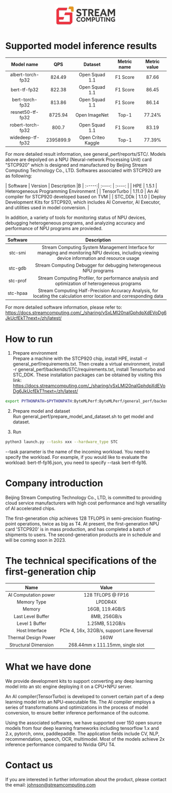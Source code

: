 <div align="center">
  <img src="STC.jpg">
</div>


# Supported model inference results
| Model name | QPS | Dataset | Metric name | Metric value |
| :-----:| :----: | :----: | :----: | :----: |
| albert-torch-fp32 | 824.49 | Open Squad 1.1 | F1 Score | 87.66 |
| bert-tf-fp32 | 822.38 | Open Squad 1.1 | F1 Score | 86.45 |
| bert-torch-fp32 | 813.86 | Open Squad 1.1 | F1 Score | 86.14 |
| resnet50-tf-fp32 | 8725.94 | Open ImageNet | Top-1 | 77.24% |
| robert-torch-fp32 | 800.7 | Open Squad 1.1 | F1 Score | 83.19 |
| widedeep-tf-fp32 | 2395899.9 | Open Criteo Kaggle | Top-1 | 77.39% |


For more detailed result information, see general_perf/reports/STC/. Models above are depolyed on a NPU (Neural-network Processing Unit) card "STCP920" which is designed and manufactured by Beijing Stream Computing Technology Co., LTD. Softwares associated with STCP920 are as following: 

| Software | Version | Description |B
| :-----:| :----: | :----: |
| HPE | 1.5.1 | Heterogeneous Programming Environment |
| TensorTurbo | 1.11.0 | An AI compiler for STCP920 developed based on TVM |
| STC_DDk | 1.1.0 | Deploy Development Kits for STCP920, which includes AI Convertor, AI Executor, and utilities used in model conversion. |


In addition, a variety of tools for monitoring status of NPU devices, debugging heterogeneous programs, and analyzing accuracy and performance of NPU programs are provieded.

| Software  | Description |
| :-----:| :----: |
| stc-smi | Stream Computing System Management Interface for managing and monitoring NPU devices, including viewing device information and resource usage |
| stc-gdb | Stream Computing Debugger for debugging heterogeneous NPU programs  |
| stc-prof | Stream Computing Profiler, for performance analysis and optimization of heterogeneous programs  |
| stc-hpaa | Stream Computing Half-Precision Accuracy Analysis, for locating the calculation error location and corresponding data  |


For more detailed software information, please refer to: https://docs.streamcomputing.com/_/sharing/vSxLMI20nalGphdpXdEVoDg6JkUcfEkT?next=/zh/latest/

# How to run
1. Prepare environment  
Prepare a machine with the STCP920 chip, install HPE, install -r general_perf/requirements.txt. Then create a virtual environment, install -r general_perf/backends/STC/requirements.txt, install Tensorturbo and STC_DDK. These installation packages can be obtained by visiting this link: https://docs.streamcomputing.com/_/sharing/vSxLMI20nalGphdpXdEVoDg6JkUcfEkT?next=/zh/latest/

```bash
export PYTHONPATH=$PYTHONPATH:ByteMLPerf:ByteMLPerf/general_perf/backends/STC
```

2. Prepare model and dataset  
Run general_perf/prepare_model_and_dataset.sh to get model and dataset.

3. Run 
```bash
python3 launch.py --tasks xxx --hardware_type STC  
```
--task parameter is the name of the incoming workload. You need to specify the workload. For example, if you would like to evaluate the workload: bert-tf-fp16.json, you need to specify --task bert-tf-fp16.


# Company introduction
Beijing Stream Computing Technology Co., LTD, is committed to providing cloud service manufacturers with high cost performance and high versatility of AI accelerated chips.

The first-generation chip achieves 128 TFLOPS in semi-precision floating-point operations, twice as big as T4. At present, the first-generation NPU card 'STCP920' is in mass production, and has completed a batch of shipments to users. The second-generation products are in schedule and will be coming soon in 2023.

# The technical specifications of the first-generation chip
| Name  | Value |
| :-----:| :----: |
| AI Computation power | 128 TFLOPS @ FP16 |
| Memory Type | LPDDR4X |
| Memory | 16GB, 119.4GB/S |
| Last Level Buffer | 8MB, 256GB/s |
| Level 1 Buffer | 1.25MB, 512GB/s |
| Host Interface | PCIe 4, 16x, 32GB/s, support Lane Reversal |
| Thermal Design Power | 160W |
| Structural Dimension | 268.44mm x 111.15mm, single slot |

# What we have done
We provide development kits to support converting any deep learning model into an stc engine deploying it on a CPU+NPU server.

An AI compiler(TensorTurbo) is developed to convert certain part of a deep learning model into an NPU-executable file. The AI compiler employs a series of transformations and optimizations in the process of model conversion, to ensure better inference performance of the outcome.

Using the associated softwares, we have supported over 150 open source models from four deep learning frameworks including tensorflow 1.x and 2.x, pytorch, onnx, paddlepaddle. The application fields include CV, NLP, recommendation, speech, OCR, multimodel. Most of the models achieve 2x inference performance compared to Nvidia GPU T4.


# Contact us
If you are interested in further information about the product, please contact the email: johnson@streamcomputing.com

